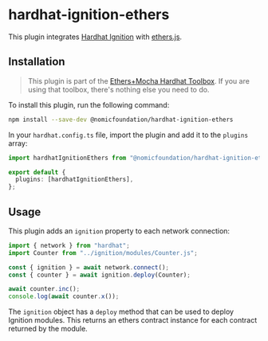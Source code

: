# hardhat-ignition-ethers

This plugin integrates [Hardhat Ignition](https://hardhat.org/ignition) with [ethers.js](https://ethers.org/).

## Installation

> This plugin is part of the [Ethers+Mocha Hardhat Toolbox](https://hardhat.org/plugins/nomicfoundation-hardhat-toolbox-mocha-ethers). If you are using that toolbox, there's nothing else you need to do.

To install this plugin, run the following command:

```bash
npm install --save-dev @nomicfoundation/hardhat-ignition-ethers
```

In your `hardhat.config.ts` file, import the plugin and add it to the `plugins` array:

```ts
import hardhatIgnitionEthers from "@nomicfoundation/hardhat-ignition-ethers";

export default {
  plugins: [hardhatIgnitionEthers],
};
```

## Usage

This plugin adds an `ignition` property to each network connection:

```ts
import { network } from "hardhat";
import Counter from "../ignition/modules/Counter.js";

const { ignition } = await network.connect();
const { counter } = await ignition.deploy(Counter);

await counter.inc();
console.log(await counter.x());
```

The `ignition` object has a `deploy` method that can be used to deploy Ignition modules. This returns an ethers contract instance for each contract returned by the module.
